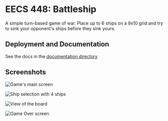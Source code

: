 # EECS 448: Battleship

A simple turn-based game of war. Place up to 6 ships on a 9x10 grid and try to sink your opponent's ships before they sink yours.


## Deployment and Documentation

See the docs in the [documentation directory](./documentation/)


## Screenshots

![Game's main screen](./documentation/screenshots/mainpage.png)

![Ship selection with 4 ships](./documentation/screenshots/shipsel.png)

![View of the board](./documentation/screenshots/boardview.png)

![Game Over screen](./documentation/screenshots/gameover.png)
